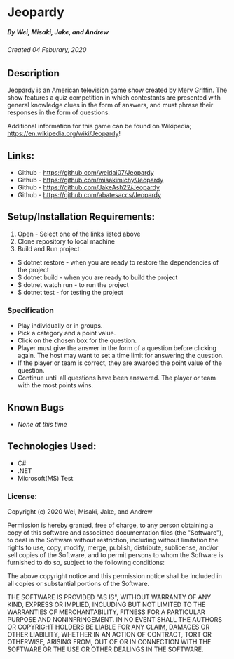 # Jeopardy
##### By Wei, Misaki, Jake, and Andrew
###### Created 04 Feburary, 2020

## Description 

Jeopardy is an American television game show created by Merv Griffin. The show features a quiz competition in which contestants are presented with general knowledge clues in the form of answers, and must phrase their responses in the form of questions.

Additional information for this game can be found on Wikipedia; https://en.wikipedia.org/wiki/Jeopardy!
 
## Links:

* Github - https://github.com/weidai07/Jeopardy
* Github - https://github.com/misakimichy/Jeopardy
* Github - https://github.com/JakeAsh22/Jeopardy
* Github - https://github.com/abatesaccs/Jeopardy

## Setup/Installation Requirements:

1. Open - Select one of the links listed above 
2. Clone repository to local machine 
3. Build and Run project

  - $ dotnet restore - when you are ready to restore the dependencies of the project
  - $ dotnet build - when you are ready to build the project
  - $ dotnet watch run - to run the project 
  - $ dotnet test - for testing the project
  
### Specification

* Play individually or in groups.
* Pick a category and a point value.
* Click on the chosen box for the question.
* Player must give the answer in the form of a question before clicking again. The host may want to set a time limit for answering the question.
* If the player or team is correct, they are awarded the point value of the question. 
* Continue until all questions have been answered. The player or team with the most points wins.

## Known Bugs

* _None at this time_

## Technologies Used:

* C#
* .NET
* Microsoft(MS) Test

### License:

Copyright (c) 2020 Wei, Misaki, Jake, and Andrew

Permission is hereby granted, free of charge, to any person obtaining a copy of this software and associated documentation files (the "Software"), to deal in the Software without restriction, including without limitation the rights to use, copy, modify, merge, publish, distribute, sublicense, and/or sell copies of the Software, and to permit persons to whom the Software is furnished to do so, subject to the following conditions:

The above copyright notice and this permission notice shall be included in all copies or substantial portions of the Software.

THE SOFTWARE IS PROVIDED "AS IS", WITHOUT WARRANTY OF ANY KIND, EXPRESS OR IMPLIED, INCLUDING BUT NOT LIMITED TO THE WARRANTIES OF MERCHANTABILITY, FITNESS FOR A PARTICULAR PURPOSE AND NONINFRINGEMENT. IN NO EVENT SHALL THE AUTHORS OR COPYRIGHT HOLDERS BE LIABLE FOR ANY CLAIM, DAMAGES OR OTHER LIABILITY, WHETHER IN AN ACTION OF CONTRACT, TORT OR OTHERWISE, ARISING FROM, OUT OF OR IN CONNECTION WITH THE SOFTWARE OR THE USE OR OTHER DEALINGS IN THE SOFTWARE.